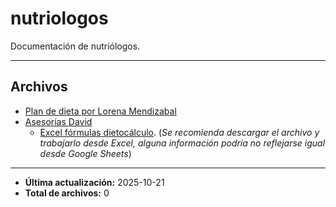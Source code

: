 # nutriologos

Documentación de nutriólogos.

---

## Archivos

- [Plan de dieta por Lorena Mendizabal](https://drive.google.com/drive/folders/1xo10DQko5NIA4IcDTyH213Qk4CWEk86f?hl=es)
- [Asesorías David](https://drive.google.com/drive/folders/1XLMn-3zAtnoJp-h9YuRxb90oBlFK3Xw3?hl=es)
  - [Excel fórmulas dietocálculo](https://docs.google.com/spreadsheets/d/1s78fjfSze-kaOj6Tkxzc-PolM9R1wRvm/edit?gid=622333526#gid=622333526).
    (_Se recomienda descargar el archivo y trabajarlo desde Excel, alguna información podría no reflejarse igual desde Google Sheets_)

---

- **Última actualización:** 2025-10-21
- **Total de archivos:** 0
